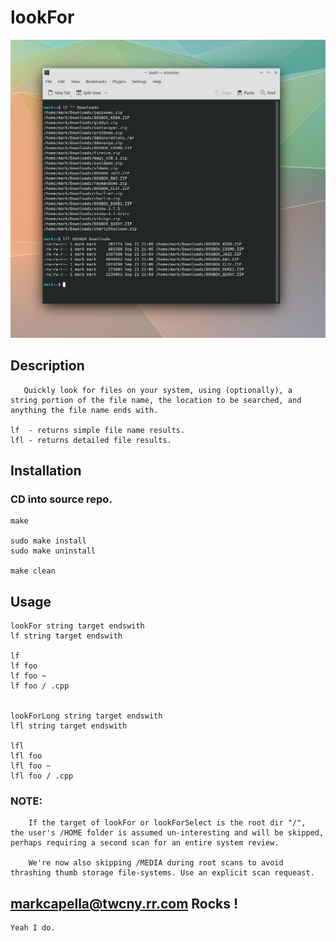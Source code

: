 # lookFor

!['lookFor'](https://github.com/markcapella/lookFor/blob/main/assets/screenshot.png)

## Description

       Quickly look for files on your system, using (optionally), a
    string portion of the file name, the location to be searched, and
    anything the file name ends with.

    lf  - returns simple file name results.
    lfl - returns detailed file results.


## Installation

###    CD into source repo.

    make

    sudo make install
    sudo make uninstall

    make clean


## Usage

    lookFor string target endswith
    lf string target endswith

    lf
    lf foo
    lf foo ~
    lf foo / .cpp


    lookForLong string target endswith
    lfl string target endswith

    lfl
    lfl foo
    lfl foo ~
    lfl foo / .cpp


### NOTE:

        If the target of lookFor or lookForSelect is the root dir "/",
    the user's /HOME folder is assumed un-interesting and will be skipped,
    perhaps requiring a second scan for an entire system review.

        We're now also skipping /MEDIA during root scans to avoid
    thrashing thumb storage file-systems. Use an explicit scan requeast.


## markcapella@twcny.rr.com Rocks !

    Yeah I do.
